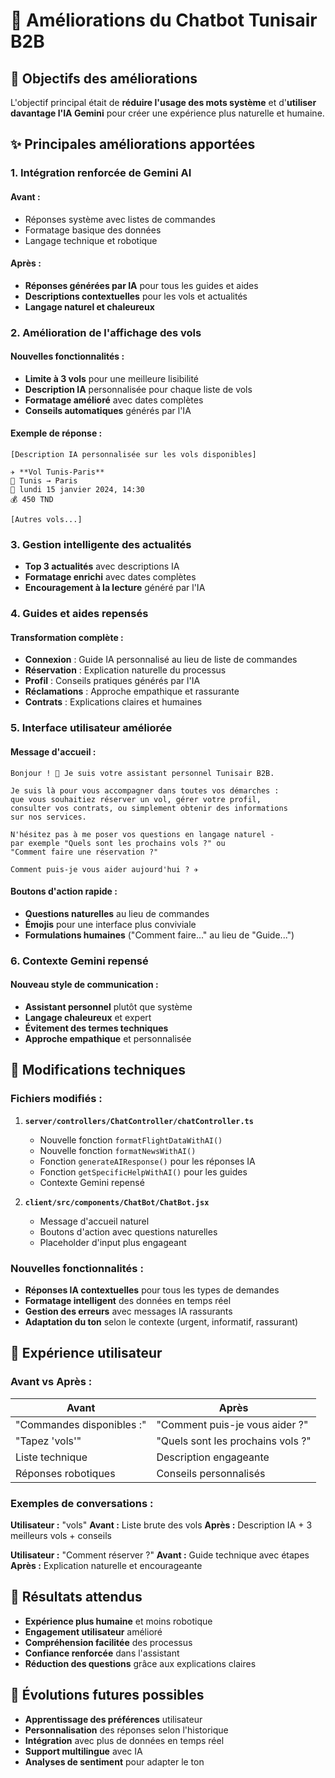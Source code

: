 # 🤖 Améliorations du Chatbot Tunisair B2B

## 🎯 Objectifs des améliorations

L'objectif principal était de **réduire l'usage des mots système** et d'**utiliser davantage l'IA Gemini** pour créer une expérience plus naturelle et humaine.

## ✨ Principales améliorations apportées

### 1. **Intégration renforcée de Gemini AI**

#### Avant :
- Réponses système avec listes de commandes
- Formatage basique des données
- Langage technique et robotique

#### Après :
- **Réponses générées par IA** pour tous les guides et aides
- **Descriptions contextuelles** pour les vols et actualités
- **Langage naturel et chaleureux**

### 2. **Amélioration de l'affichage des vols**

#### Nouvelles fonctionnalités :
- **Limite à 3 vols** pour une meilleure lisibilité
- **Description IA** personnalisée pour chaque liste de vols
- **Formatage amélioré** avec dates complètes
- **Conseils automatiques** générés par l'IA

#### Exemple de réponse :
```
[Description IA personnalisée sur les vols disponibles]

✈️ **Vol Tunis-Paris**
🛫 Tunis → Paris
📅 lundi 15 janvier 2024, 14:30
💰 450 TND

[Autres vols...]
```

### 3. **Gestion intelligente des actualités**

- **Top 3 actualités** avec descriptions IA
- **Formatage enrichi** avec dates complètes
- **Encouragement à la lecture** généré par l'IA

### 4. **Guides et aides repensés**

#### Transformation complète :
- **Connexion** : Guide IA personnalisé au lieu de liste de commandes
- **Réservation** : Explication naturelle du processus
- **Profil** : Conseils pratiques générés par l'IA
- **Réclamations** : Approche empathique et rassurante
- **Contrats** : Explications claires et humaines

### 5. **Interface utilisateur améliorée**

#### Message d'accueil :
```
Bonjour ! 👋 Je suis votre assistant personnel Tunisair B2B.

Je suis là pour vous accompagner dans toutes vos démarches : 
que vous souhaitiez réserver un vol, gérer votre profil, 
consulter vos contrats, ou simplement obtenir des informations 
sur nos services.

N'hésitez pas à me poser vos questions en langage naturel - 
par exemple "Quels sont les prochains vols ?" ou 
"Comment faire une réservation ?"

Comment puis-je vous aider aujourd'hui ? ✈️
```

#### Boutons d'action rapide :
- **Questions naturelles** au lieu de commandes
- **Émojis** pour une interface plus conviviale
- **Formulations humaines** ("Comment faire..." au lieu de "Guide...")

### 6. **Contexte Gemini repensé**

#### Nouveau style de communication :
- **Assistant personnel** plutôt que système
- **Langage chaleureux** et expert
- **Évitement des termes techniques**
- **Approche empathique** et personnalisée

## 🔧 Modifications techniques

### Fichiers modifiés :

1. **`server/controllers/ChatController/chatController.ts`**
   - Nouvelle fonction `formatFlightDataWithAI()`
   - Nouvelle fonction `formatNewsWithAI()`
   - Fonction `generateAIResponse()` pour les réponses IA
   - Fonction `getSpecificHelpWithAI()` pour les guides
   - Contexte Gemini repensé

2. **`client/src/components/ChatBot/ChatBot.jsx`**
   - Message d'accueil naturel
   - Boutons d'action avec questions naturelles
   - Placeholder d'input plus engageant

### Nouvelles fonctionnalités :

- **Réponses IA contextuelles** pour tous les types de demandes
- **Formatage intelligent** des données en temps réel
- **Gestion des erreurs** avec messages IA rassurants
- **Adaptation du ton** selon le contexte (urgent, informatif, rassurant)

## 🎨 Expérience utilisateur

### Avant vs Après :

| Avant | Après |
|-------|-------|
| "Commandes disponibles :" | "Comment puis-je vous aider ?" |
| "Tapez 'vols'" | "Quels sont les prochains vols ?" |
| Liste technique | Description engageante |
| Réponses robotiques | Conseils personnalisés |

### Exemples de conversations :

**Utilisateur :** "vols"
**Avant :** Liste brute des vols
**Après :** Description IA + 3 meilleurs vols + conseils

**Utilisateur :** "Comment réserver ?"
**Avant :** Guide technique avec étapes
**Après :** Explication naturelle et encourageante

## 🚀 Résultats attendus

- **Expérience plus humaine** et moins robotique
- **Engagement utilisateur** amélioré
- **Compréhension facilitée** des processus
- **Confiance renforcée** dans l'assistant
- **Réduction des questions** grâce aux explications claires

## 🔮 Évolutions futures possibles

- **Apprentissage des préférences** utilisateur
- **Personnalisation** des réponses selon l'historique
- **Intégration** avec plus de données en temps réel
- **Support multilingue** avec IA
- **Analyses de sentiment** pour adapter le ton
